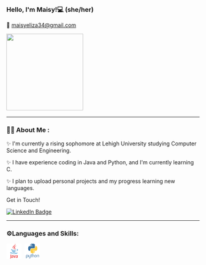 ### Hello, I'm Maisy!💻 (she/her)

📧 maisyeliza34@gmail.com

<div align="left">
  <img src="https://i.giphy.com/media/v1.Y2lkPTc5MGI3NjExa3Rub3NxNWxvYW9vZzQxcmp5enp1cHJoOW42cnE1ejZ6dHpncWx6cyZlcD12MV9pbnRlcm5hbF9naWZfYnlfaWQmY3Q9Zw/HzPtbOKyBoBFsK4hyc/giphy.gif" width="200" height="200"/>
</div>

---

### :woman_technologist: About Me :
✨ I'm currently a rising sophomore at Lehigh University studying Computer Science and Engineering.

✨ I have experience coding in Java and Python, and I'm currently learning C.

✨ I plan to upload personal projects and my progress learning new languages.

Get in Touch!
<div id="badges">
  <a href="https://www.linkedin.com/in/maisy-earl/">
    <img src="https://img.shields.io/badge/LinkedIn-blue?style=for-the-badge&logo=linkedin&logoColor=white" alt="LinkedIn Badge"/>
  </a>
</div>

---

### ⚙️Languages and Skills:
<div>
  <img src="https://github.com/devicons/devicon/blob/master/icons/java/java-original-wordmark.svg" title="Java" alt="Java" width="40" height="40"/>&nbsp;
  <img src="https://github.com/devicons/devicon/blob/master/icons/python/python-original-wordmark.svg" title="Java" alt="Java" width="40" height="40"/>&nbsp;
</div>
